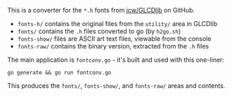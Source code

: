 This is a converter for the `*.h` fonts from [jcw/GLCDlib][L] on GitHub.

* `fonts-h/` contains the original files from the `utility/` area in GLCDlib
* `fonts/` contains the `.h` files converted to go (by `h2go.sh`)
* `fonts-show/` files are ASCII art text files, viewable from the console
* `fonts-raw/` contains the binary version, extracted from the `.h` files

The main application is `fontconv.go` - it's built and used with this one-liner:

    go generate && go run fontconv.go

This produces the `fonts/`, `fonts-show/`, and `fonts-raw/` areas and contents.

   [L]: https://github.com/jcw/glcdlib
